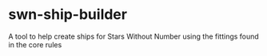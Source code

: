 # swn-ship-builder
A tool to help create ships for Stars Without Number using the fittings found in the core rules
